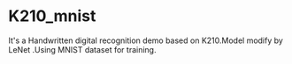 # K210_mnist
It's a Handwritten digital recognition demo based on K210.Model modify by LeNet .Using MNIST dataset for training.
